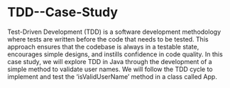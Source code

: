 # TDD--Case-Study

Test-Driven Development (TDD) is a software development methodology where tests are written before the code that needs to be tested. This approach ensures that the codebase is always in a testable state, encourages simple designs, and instills confidence in code quality. In this case study, we will explore TDD in Java through the development of a simple method to validate user names. We will follow the TDD cycle to implement and test the ‘isValidUserName’ method in a class called App.
